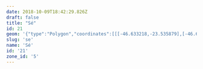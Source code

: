 ```yaml
---
date: 2018-10-09T18:42:29.826Z
draft: false
title: "Sé"
id: 21
geom: '{"type":"Polygon","coordinates":[[[-46.633218,-23.535879],[-46.633403,-23.53617],[-46.633647,-23.539049],[-46.633684,-23.539287],[-46.633731,-23.539292],[-46.633683,-23.53931],[-46.633671,-23.539572],[-46.633845,-23.541134],[-46.633915,-23.541314],[-46.634392,-23.542006],[-46.634378,-23.542069],[-46.635041,-23.543266],[-46.637719,-23.547367],[-46.638022,-23.547985],[-46.638785,-23.548897],[-46.638782,-23.549543],[-46.63829,-23.550362],[-46.637118,-23.551969],[-46.636899,-23.552478],[-46.636822,-23.55289],[-46.63681,-23.553434],[-46.636925,-23.554013],[-46.637082,-23.554449],[-46.637089,-23.554367],[-46.637263,-23.554803],[-46.637355,-23.554872],[-46.637459,-23.555316],[-46.637829,-23.556237],[-46.636697,-23.556555],[-46.634768,-23.556751],[-46.633147,-23.556702],[-46.628534,-23.556382],[-46.628011,-23.556187],[-46.627563,-23.555845],[-46.627345,-23.55554],[-46.626915,-23.554563],[-46.625223,-23.554357],[-46.625069,-23.554286],[-46.625484,-23.55375],[-46.625635,-23.553447],[-46.625529,-23.553348],[-46.625251,-23.553311],[-46.625035,-23.552102],[-46.625318,-23.552044],[-46.625108,-23.551259],[-46.624906,-23.551165],[-46.624975,-23.550809],[-46.625563,-23.549112],[-46.625986,-23.548549],[-46.626245,-23.548064],[-46.626332,-23.547752],[-46.626336,-23.547371],[-46.626525,-23.547367],[-46.626371,-23.544922],[-46.626246,-23.54492],[-46.626241,-23.544727],[-46.62676,-23.542755],[-46.627009,-23.542335],[-46.627592,-23.541755],[-46.627932,-23.541271],[-46.626313,-23.537649],[-46.633218,-23.535879]]]}'
slug: 'se'
name: 'Sé'
id: '21'
zone_id: '5'
---
```

		